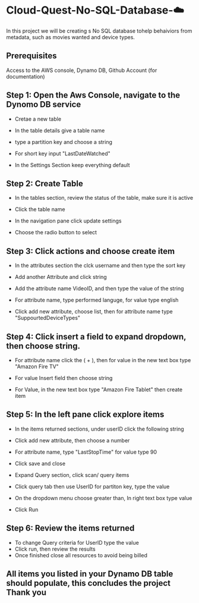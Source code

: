 # Cloud-Quest-No-SQL-Database-☁️
In this project we will be creating s No SQL database tohelp behaiviors from metadata, such as movies wanted and device types.

## Prerequisites
Access to the AWS console, Dynamo DB, Github Account (for documentation) 

## Step 1:  Open the Aws Console, navigate to the Dynomo DB service

- Cretae a new table 

- In the table details give a table name

- type a partition key and choose a string

- For short key input "LastDateWatched" 

- In the Settings Section keep everything default

##  Step 2: Create Table  

- In the tables section, review the status of the table, make sure it is active

- Click the table name 

- In the navigation pane click update settings 

- Choose the radio button to select 

## Step 3: Click actions and choose create item

- In the attributes section the clck username and then type the sort key

- Add another Attribute and click string

- Add the attribute name VideoID, and then type the value of the string

- For attribute name, type performed languge, for value type english

- Click add new attribute, choose list, then for attribute name type "SuppourtedDeviceTypes"

## Step 4: Click insert a field to expand dropdown, then choose string.

- For attribute name click the ( + ), then for value in the new text box type "Amazon Fire TV"

- For value Insert field then choose string 

- For Value, in the new text box type "Amazon Fire Tablet" then create item 

## Step 5: In the left pane click explore items

- In the items returned sections, under userID click the following string

- Click add new attribute, then choose a number

- For attribute name, type "LastStopTime" for value type 90

- Click save and close

- Expand Query section, click scan/ query items

- Click query tab then use UserID for partiton key, type the value

- On the dropdown menu choose greater than, In right text box type value 

- Click Run

## Step 6: Review the items returned

- To change Query criteria for UserID type the value
- Click run, then review the results
- Once finished close all resources to avoid being billed

## All items you listed in your Dynamo DB table should populate, this concludes the project Thank you
